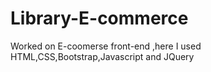 # Library-E-commerce
Worked on E-coomerse front-end ,here I used HTML,CSS,Bootstrap,Javascript and JQuery
